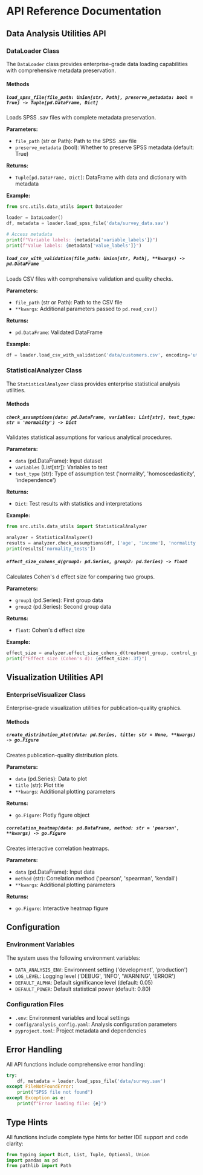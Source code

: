 # API Reference Documentation

## Data Analysis Utilities API

### DataLoader Class

The `DataLoader` class provides enterprise-grade data loading capabilities with comprehensive metadata preservation.

#### Methods

##### `load_spss_file(file_path: Union[str, Path], preserve_metadata: bool = True) -> Tuple[pd.DataFrame, Dict]`

Loads SPSS .sav files with complete metadata preservation.

**Parameters:**
- `file_path` (str or Path): Path to the SPSS .sav file
- `preserve_metadata` (bool): Whether to preserve SPSS metadata (default: True)

**Returns:**
- `Tuple[pd.DataFrame, Dict]`: DataFrame with data and dictionary with metadata

**Example:**
```python
from src.utils.data_utils import DataLoader

loader = DataLoader()
df, metadata = loader.load_spss_file('data/survey_data.sav')

# Access metadata
print(f"Variable labels: {metadata['variable_labels']}")
print(f"Value labels: {metadata['value_labels']}")
```

##### `load_csv_with_validation(file_path: Union[str, Path], **kwargs) -> pd.DataFrame`

Loads CSV files with comprehensive validation and quality checks.

**Parameters:**
- `file_path` (str or Path): Path to the CSV file
- `**kwargs`: Additional parameters passed to `pd.read_csv()`

**Returns:**
- `pd.DataFrame`: Validated DataFrame

**Example:**
```python
df = loader.load_csv_with_validation('data/customers.csv', encoding='utf-8')
```

### StatisticalAnalyzer Class

The `StatisticalAnalyzer` class provides enterprise statistical analysis utilities.

#### Methods

##### `check_assumptions(data: pd.DataFrame, variables: List[str], test_type: str = 'normality') -> Dict`

Validates statistical assumptions for various analytical procedures.

**Parameters:**
- `data` (pd.DataFrame): Input dataset
- `variables` (List[str]): Variables to test
- `test_type` (str): Type of assumption test ('normality', 'homoscedasticity', 'independence')

**Returns:**
- `Dict`: Test results with statistics and interpretations

**Example:**
```python
from src.utils.data_utils import StatisticalAnalyzer

analyzer = StatisticalAnalyzer()
results = analyzer.check_assumptions(df, ['age', 'income'], 'normality')
print(results['normality_tests'])
```

##### `effect_size_cohens_d(group1: pd.Series, group2: pd.Series) -> float`

Calculates Cohen's d effect size for comparing two groups.

**Parameters:**
- `group1` (pd.Series): First group data
- `group2` (pd.Series): Second group data

**Returns:**
- `float`: Cohen's d effect size

**Example:**
```python
effect_size = analyzer.effect_size_cohens_d(treatment_group, control_group)
print(f"Effect size (Cohen's d): {effect_size:.3f}")
```

## Visualization Utilities API

### EnterpriseVisualizer Class

Enterprise-grade visualization utilities for publication-quality graphics.

#### Methods

##### `create_distribution_plot(data: pd.Series, title: str = None, **kwargs) -> go.Figure`

Creates publication-quality distribution plots.

**Parameters:**
- `data` (pd.Series): Data to plot
- `title` (str): Plot title
- `**kwargs`: Additional plotting parameters

**Returns:**
- `go.Figure`: Plotly figure object

##### `correlation_heatmap(data: pd.DataFrame, method: str = 'pearson', **kwargs) -> go.Figure`

Creates interactive correlation heatmaps.

**Parameters:**
- `data` (pd.DataFrame): Input data
- `method` (str): Correlation method ('pearson', 'spearman', 'kendall')
- `**kwargs`: Additional plotting parameters

**Returns:**
- `go.Figure`: Interactive heatmap figure

## Configuration

### Environment Variables

The system uses the following environment variables:

- `DATA_ANALYSIS_ENV`: Environment setting ('development', 'production')
- `LOG_LEVEL`: Logging level ('DEBUG', 'INFO', 'WARNING', 'ERROR')
- `DEFAULT_ALPHA`: Default significance level (default: 0.05)
- `DEFAULT_POWER`: Default statistical power (default: 0.80)

### Configuration Files

- `.env`: Environment variables and local settings
- `config/analysis_config.yaml`: Analysis configuration parameters
- `pyproject.toml`: Project metadata and dependencies

## Error Handling

All API functions include comprehensive error handling:

```python
try:
    df, metadata = loader.load_spss_file('data/survey.sav')
except FileNotFoundError:
    print("SPSS file not found")
except Exception as e:
    print(f"Error loading file: {e}")
```

## Type Hints

All functions include complete type hints for better IDE support and code clarity:

```python
from typing import Dict, List, Tuple, Optional, Union
import pandas as pd
from pathlib import Path
```
